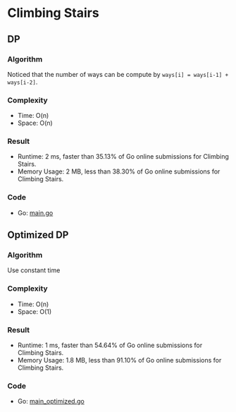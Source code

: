 # Climbing Stairs



## DP



### Algorithm

Noticed that the number of ways can be compute by `ways[i] = ways[i-1] + ways[i-2]`.


### Complexity

- Time: O(n)
- Space: O(n)


### Result

- Runtime: 2 ms, faster than 35.13% of Go online submissions for Climbing Stairs.
- Memory Usage: 2 MB, less than 38.30% of Go online submissions for Climbing Stairs.


### Code

- Go: [main.go](#maingo)


## Optimized DP



### Algorithm

Use constant time


### Complexity

- Time: O(n)
- Space: O(1)


### Result

- Runtime: 1 ms, faster than 54.64% of Go online submissions for Climbing Stairs.
- Memory Usage: 1.8 MB, less than 91.10% of Go online submissions for Climbing Stairs.


### Code

- Go: [main_optimized.go](#mainoptimizedgo)